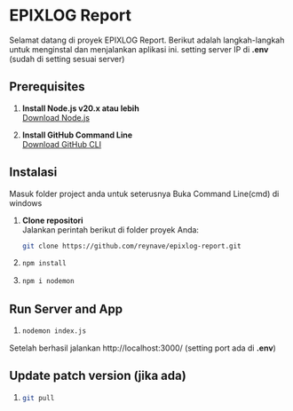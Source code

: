 # EPIXLOG Report

Selamat datang di proyek EPIXLOG Report. Berikut adalah langkah-langkah untuk menginstal dan menjalankan aplikasi ini.
setting server IP di **.env** (sudah di setting sesuai server)
## Prerequisites

1. **Install Node.js v20.x atau lebih**  
   [Download Node.js](https://nodejs.org/en)

2. **Install GitHub Command Line**  
   [Download GitHub CLI](https://cli.github.com/)

## Instalasi
Masuk folder project anda untuk seterusnya 
Buka Command Line(cmd) di windows 

1. **Clone repositori**  
   Jalankan perintah berikut di folder proyek Anda:
   ```bash
   git clone https://github.com/reynave/epixlog-report.git

2. ```bash 
   npm install

3. ```bash 
   npm i nodemon

## Run Server and App

1. ```bash 
   nodemon index.js

Setelah berhasil jalankan http://localhost:3000/ 
(setting port ada di **.env**)

## Update patch version (jika ada)
1. ```bash 
   git pull